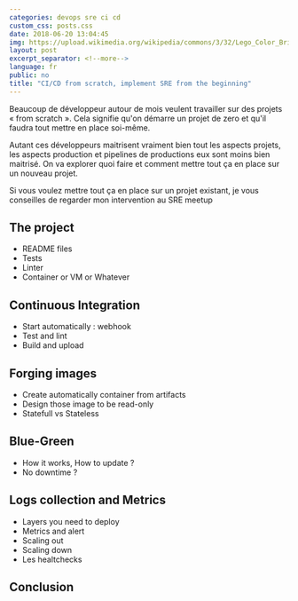 ```yaml
---
categories: devops sre ci cd
custom_css: posts.css
date: 2018-06-20 13:04:45
img: https://upload.wikimedia.org/wikipedia/commons/3/32/Lego_Color_Bricks.jpg
layout: post
excerpt_separator: <!--more-->
language: fr
public: no
title: "CI/CD from scratch, implement SRE from the beginning"
---
```


Beaucoup de développeur autour de mois veulent travailler sur des projets « from
scratch ». Cela signifie qu'on démarre un projet de zero et qu'il faudra tout
mettre en place soi-même.

Autant ces développeurs maitrisent vraiment bien tout les aspects projets, les
aspects production et pipelines de productions eux sont moins bien maitrisé. On
va explorer quoi faire et comment mettre tout ça en place sur un nouveau projet.

<!--more-->

Si vous voulez mettre tout ça en place sur un projet existant, je vous
conseilles de regarder mon intervention au SRE meetup

## The project

* README files
* Tests
* Linter
* Container or VM or Whatever

## Continuous Integration

* Start automatically : webhook
* Test and lint
* Build and upload

## Forging images

* Create automatically container from artifacts
* Design those image to be read-only
* Statefull vs Stateless

## Blue-Green

* How it works, How to update ?
* No downtime ?

## Logs collection and Metrics

* Layers you need to deploy
* Metrics and alert
* Scaling out
* Scaling down
* Les healtchecks

## Conclusion
